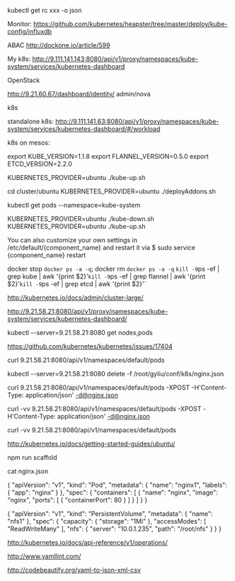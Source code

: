
kubectl get rc xxx -o json

Monitor: https://github.com/kubernetes/heapster/tree/master/deploy/kube-config/influxdb

ABAC http://dockone.io/article/599

My k8s: http://9.111.141.143:8080/api/v1/proxy/namespaces/kube-system/services/kubernetes-dashboard

OpenStack

http://9.21.60.67/dashboard/identity/
admin/nova

k8s

standalone k8s: http://9.111.141.63:8080/api/v1/proxy/namespaces/kube-system/services/kubernetes-dashboard/#/workload

k8s on mesos: 

export KUBE_VERSION=1.1.8
export FLANNEL_VERSION=0.5.0
export ETCD_VERSION=2.2.0

 KUBERNETES_PROVIDER=ubuntu ./kube-up.sh

cd cluster/ubuntu
KUBERNETES_PROVIDER=ubuntu ./deployAddons.sh

kubectl get pods --namespace=kube-system

 KUBERNETES_PROVIDER=ubuntu ./kube-down.sh
KUBERNETES_PROVIDER=ubuntu ./kube-up.sh

You can also customize your own settings in /etc/default/{component_name} and restart it via $ sudo service {component_name} restart

 docker stop `docker ps -a -q`; docker rm `docker ps -a -q`
`
 kill -9 `ps -ef | grep kube | awk '{print $2}'`
 kill -9 `ps -ef | grep flannel | awk '{print $2}'`
kill -9 `ps -ef | grep etcd  | awk '{print $2}'`

http://kubernetes.io/docs/admin/cluster-large/

http://9.21.58.21:8080/api/v1/proxy/namespaces/kube-system/services/kubernetes-dashboard/ 

kubectl --server=9.21.58.21:8080 get nodes,pods

https://github.com/kubernetes/kubernetes/issues/17404

curl 9.21.58.21:8080/api/v1/namespaces/default/pods

kubectl --server=9.21.58.21:8080 delete -f /root/gyliu/conf/k8s/nginx.json

curl 9.21.58.21:8080/api/v1/namespaces/default/pods -XPOST -H'Content-Type: application/json' -d@nginx.json

curl -vv 9.21.58.21:8080/api/v1/namespaces/default/pods -XPOST -H'Content-Type: application/json' -d@nginx.json

curl -vv 9.21.58.21:8080/api/v1/namespaces/default/pods

http://kubernetes.io/docs/getting-started-guides/ubuntu/

npm run scaffold

cat nginx.json

{
  "apiVersion": "v1",
  "kind": "Pod",
  "metadata": {
    "name": "nginx1",
    "labels": {
      "app": "nginx"
    }
  },
  "spec": {
    "containers": [
      {
        "name": "nginx",
        "image": "nginx",
        "ports": [
          {
            "containerPort": 80
          }
        ]
      }
    ]
  }
}

{
  "apiVersion": "v1",
  "kind": "PersistentVolume",
  "metadata": {
    "name": "nfs1"
  },
  "spec": {
    "capacity": {
      "storage": "1Mi"
    },
    "accessModes": [
      "ReadWriteMany"
    ],
    "nfs": {
      "server": "10.0.1.235",
      "path": "/root/nfs"
    }
  }
}


http://kubernetes.io/docs/api-reference/v1/operations/

http://www.yamllint.com/

http://codebeautify.org/yaml-to-json-xml-csv

